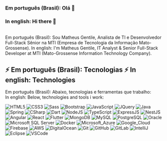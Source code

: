 ### Em português (Brasil): Olá 👋
### In english: Hi there 👋
\
Em português (Brasil): Sou Matheus Gentile, Analista de TI e Desenvolvedor Full-Stack Sênior na MTI (Empresa de Tecnologia da Informação Mato-Grossense).
In english: I'm Matheus Gentile, IT Analyst & Senior Full-Stack Developer at MTI (Mato-Grossense Information Technology Company).


**⚡ Em português (Brasil): Tecnologias**
**⚡ In english: Technologies**
---

Em português (Brasil): Abaixo, tecnologias e ferramentas que trabalho:\
In english: Below, technologies and tools i work:

![HTML5](https://img.shields.io/badge/html5%20-%23E34F26.svg?&style=for-the-badge&logo=html5&logoColor=white)
![CSS3](https://img.shields.io/badge/css3%20-%231572B6.svg?&style=for-the-badge&logo=css3&logoColor=white)
![Sass](https://img.shields.io/badge/SASS%20-hotpink.svg?&style=for-the-badge&logo=SASS&logoColor=white)
![Bootstrap](https://img.shields.io/badge/bootstrap%20-%23563D7C.svg?&style=for-the-badge&logo=bootstrap&logoColor=white)
![JavaScript](https://img.shields.io/badge/javascript%20-%23323330.svg?&style=for-the-badge&logo=javascript&logoColor=%23F7DF1E)
![JQuery](https://img.shields.io/badge/jquery%20-%230769AD.svg?&style=for-the-badge&logo=jquery&logoColor=white)
![Java](https://img.shields.io/badge/java-%23ED8B00.svg?&style=for-the-badge&logo=java&logoColor=white)
![Spring](https://img.shields.io/badge/spring%20-%236DB33F.svg?&style=for-the-badge&logo=spring&logoColor=white)
![CSharp](https://img.shields.io/badge/c%23%20-%23239120.svg?&style=for-the-badge&logo=c-sharp&logoColor=white)
![Dart](https://img.shields.io/badge/dart-%230175C2.svg?&style=for-the-badge&logo=dart&logoColor=white)
![NodeJS](https://img.shields.io/badge/node.js%20-%2343853D.svg?&style=for-the-badge&logo=node.js&logoColor=white)
![TypeScript](https://img.shields.io/badge/typescript%20-%23007ACC.svg?&style=for-the-badge&logo=typescript&logoColor=white)
![ExpressJS](https://img.shields.io/badge/express.js%20-%23404d59.svg?&style=for-the-badge)
![NestJS](https://img.shields.io/badge/nestjs%20-%23E0234E.svg?&style=for-the-badge&logo=nestjs&logoColor=white)
![Angular](https://img.shields.io/badge/angular%20-%23DD0031.svg?&style=for-the-badge&logo=angular&logoColor=white)
![React](https://img.shields.io/badge/react_native%20-%2320232a.svg?&style=for-the-badge&logo=react&logoColor=%2361DAFB)
![Flutter](https://img.shields.io/badge/Flutter%20-%2302569B.svg?&style=for-the-badge&logo=Flutter&logoColor=white)
![MongoDB](https://img.shields.io/badge/MongoDB-%234ea94b.svg?&style=for-the-badge&logo=mongodb&logoColor=white)
![MySQL](https://img.shields.io/badge/mysql-%2300f.svg?&style=for-the-badge&logo=mysql&logoColor=white)
![PostgreSQL](https://img.shields.io/badge/postgres-%23316192.svg?&style=for-the-badge&logo=postgresql&logoColor=white)
![Oracle](https://img.shields.io/badge/oracle%20-%23F00000.svg?&style=for-the-badge&logo=oracle&logoColor=white)
![Microsoft SQL Server](https://img.shields.io/badge/-SQL%20Server-CC2927?style=for-the-badge&logo=microsoft-sql-server&logoColor=white)
![Docker](https://img.shields.io/badge/docker%20-%230db7ed.svg?&style=for-the-badge&logo=docker&logoColor=white)
![Microsoft_Azure](https://img.shields.io/badge/azure%20-%230072C6.svg?&style=for-the-badge&logo=azure-devops&logoColor=white)
![Google_Cloud](https://img.shields.io/badge/Google%20Cloud%20-%234285F4.svg?&style=for-the-badge&logo=google-cloud&logoColor=white)
![Firebase](https://img.shields.io/badge/firebase%20-%23039BE5.svg?&style=for-the-badge&logo=firebase)
![AWS](https://img.shields.io/badge/AWS%20-%23FF9900.svg?&style=for-the-badge&logo=amazon-aws&logoColor=white)
![DigitalOcean](https://img.shields.io/badge/DigitalOcean-%230167ff.svg?&style=for-the-badge&logo=digitalOcean&logoColor=white")
![Git](https://img.shields.io/badge/git%20-%23F05033.svg?&style=for-the-badge&logo=git&logoColor=white)
![GitHub](https://img.shields.io/badge/github%20-%23121011.svg?&style=for-the-badge&logo=github&logoColor=white)
![GitLab](https://img.shields.io/badge/gitlab%20-%23181717.svg?&style=for-the-badge&logo=gitlab&logoColor=white)
![IntelliJ](https://img.shields.io/badge/-IntelliJ%20IDEA-black?style=for-the-badge&logo=intellij-idea&logoColor=white)
![Eclipse](https://img.shields.io/badge/-Eclipse-2C2255?style=for-the-badge&logo=eclipse&logoColor=white)
![VSCode](https://img.shields.io/badge/-VSCode-007ACC?style=for-the-badge&logo=visual-studio-code&logoColor=white)
